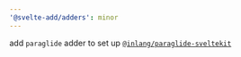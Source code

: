```yaml
---
'@svelte-add/adders': minor
---
```


add `paraglide` adder to set up [`@inlang/paraglide-sveltekit`](https://inlang.com/m/dxnzrydw/paraglide-sveltekit-i18n)
